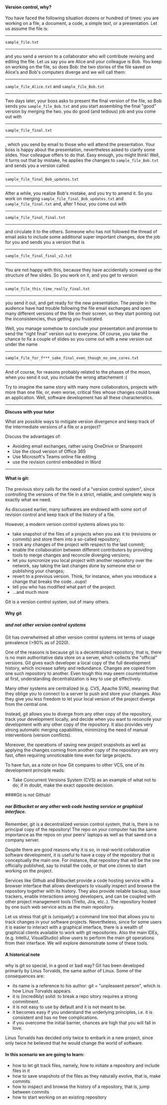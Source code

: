 #### Version control, why?

You have faced the following situation dozens or hundred of times: you are working on a file, a document, a code,
 a simple text, or a presentation. Let us assume the file is:
 
---

`sample_file.txt`

---
  
and you send a version to a collaborator who will contribute revising and editing the file. Let us say you are Alice and your colleague is Bob.
You keep on working on the file, so does Bob: the two stories of the file saved on Alice's and Bob's computers diverge and we will call them:

---

`sample_file_Alice.txt` and `sample_file_Bob.txt`

---


Two days later, your boss asks to present the final version of the file, so Bob sends you `sample_file_Bob.txt` and you start assembling
 the final "good" version by merging the two. you do good (and tedious) job and you come out with
 
---

`sample_file_final.txt`

---
 
, which you send by email to those who will attend the presentation. Your boss is happy about the presentation, nevertheless asked to clarify some slides.
 Your colleague offers to do that. Easy enough, you might think!
  Well, it turns out that by mistake, he applies the changes to `sample_file_Bob.txt` and sends you a version called:
  
---

`sample_file_final_Bob_updates.txt`

---

After a while, you realize Bob's mistake, and you try to amend it. So you work on merging `sample_file_final_Bob_updates.txt`
 and `sample_file_final.txt` and, after 1 hour, you come out with
 
---

`sample_file_final_final.txt`

---

and circulate it to the others. Someone who has not followed the thread of email asks to include some additional super important changes,
doe the job for you and sends you a version that is

---

`sample_file_final_final_v2.txt`

---

You are not happy with this, because they have accidentally screwed up the structure of few slides.
 So you work on it, and you get to version

---

`sample_file_this_time_really_final.txt`

---

you send it out, and get ready for the new presentation. The people in the audience have had trouble following the file email exchanges
 and open many different versions of the file on their screen, so they start pointing out the inconsistencies,
  thus getting you frustrated. 

Well, you manage somehow to conclude your presentation and promise to send the "right final" version out to everyone.
 Of course, you take the chance to fix a couple of slides so you come out with a new version out under the name
 
---

`sample_file_for_f***_sake_final_even_though_no_one_cares.txt`

---
 
And of course, for reasons probably related to the phases of the moon, when you send it out, you include the wrong attachement :(

Try to imagine the same story with many more collaborators, projects with more than one file, or, even worse,
 critical files whose changes could break an application. Well, software development has all these characteristics.

------------------------
**Discuss with your tutor**

What are possible ways to mitigate version divergence and keep track of the intermediate versions of a file or a project?

Discuss the advantages of:

- Avoiding email exchanges, rather using OneDrive or Sharepoint
- Use the cloud version of Office 365
- Use Microsoft's Teams online file editing
- use the revision control embedded in Word

-------------------------


#### What is git:

The previous story calls for the need of a "version control system", since controlling the versions of the file in a
 strict, reliable, and complete way is exactly what we need.
 
As discussed earlier, many softwares are endowed with some sort of revision control and keep track of the history of a file. 

However, a modern version control systems allows you to:

- take snapshot of the files of a projects when you ask it to (revisions or commits) and store them into a so-called repository;
- track any changes of the project with respect to the last commit;
- enable the collaboration between different contributors by providing tools to merge changes and reconcile diverging versions; 
- let you syncronize you local project with another repository over the network, say taking the last changes done by someone else
 or publishing your changes;
- revert to a previous version. Think, for instance, when you introduce a change that breaks the code...oups!
- tell you who has modified what part of the project.
- ...and much more 

Git is a version control system, out of many others.


#### Why git
##### and not other version control systems

Git has overwhelmed all other version control systems int terms of usage prevalence (>90% as of 2020). 

One of the reasons is because git is a decentralized repository, that is, there is no main authoritative data store on a server,
 which collects the "official" versions. Git gives each developer a local copy of the full development history, which increase safety and redundance.
Changes are copied from one such repository to another. Even tough this may seem counterintuitive at first,
 understanding decentralization is key to use git effectively.

Many other systems are centralized (e.g. CVS, Apache SVN), meaning that they oblige you to connect to a server to push and store your changes.
 Also they give you less freedom to let your local version of the project diverge from the central one.
  
Instead, git allows you to diverge from any other copy of the repository, track your development locally,
 and decide when you want to reconcile your development with any other copy of the repository. 
It also provides very strong automatic merging capabilities, minimizing the need of manual interventions (version conflicts). 

Moreover, the operations of saving new project snapshots as well as applying the changes coming from another copy of the repository
 are very fast, often requiring unnoticeable time even for large projects.

To have fun, as a note on how Git compares to other VCS, one of its development principle reads:

- Take Concurrent Versions System (CVS) as an example of what not to do; if in doubt, make the exact opposite decision.

####Git is not Github! 
##### nor Bitbucket or any other web code hosting service or graphical interface.

Remember, git is a decentralized version control system, that is, there is no principal copy of the repository! 
The repo on your computer has the same importance as the repos on your peers' laptops as well as that saved on a company server.

Despite there are good reasons why it is so, in real-world collaborative software development, it is useful to have a copy of the repository that is conceptually the main one.
For instance, that repository that will be the one officially published, say to install the code, or that one clones to start working on the project. 

Services like Github and Bitbucket provide a code hosting service with a browser interface that allows developers
 to visually inspect and browse the repository together with its history.
They also provide reliable backup, issue trackers, enable interactions among developers,
 and can be coupled with other project management tools (Trello, Jira, etc..). 
The repository hosted by one such web service acts as the main repository.
 
Let us stress that git is (uniquely!) a command line tool that allows you to track changes in your software projects. 
Nevertheless, since for some users it is easier to interact with a graphical interface, 
there is a wealth of graphical clients available to work with git repositories.
Also the main IDEs, (e.g. IntelliJ, VisualStudio) allow users to perform the main git operations from their interface.
We will explore demonstrate some of these tools.


#### A historical note 
why is git so special, in a good or bad way?
Git has been developed primarily by Linus Torvalds, the same author of Linux. Some of the consequences are:

- its name is a reference to his author: git = "unpleasent person", which is how Linus Torvalds appears.
- it is (incredibly) solid: to break a repo sitory requires a strong commitment.
- it is not easy to use by default and it is not meant to be.
- it becomes easy if you understand the underlying principles, i.e. it is consistent and has no free complications. 
- if you overcome the initial barrier, chances are high that you will fall in love. 

Linus Torvalds has decided only twice to embark in a new project, since only twice he believed
 that he would change the world of software.

#### In this scenario we are going to learn:

- how to let git track files, namely, how to initiate a repository and include files in it
- how to save snapshots of the files as they naturally evolve, that is, make commits
- how to inspect and browse the history of a repository, that is, jump between commits
- how to start working on an existing repository


